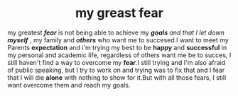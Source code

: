 <h1 align="center">my greast fear</h1>

my greatest ***fear*** is not being able to achieve my ***goals** and that I let down ***myself**** , my family 
and ***others*** who want me to succesed.I want to meet my Parents **expectation** and i'm trying my best to be **happy** and **successful** in my personal and academic life, regardless of others want me be to succes, I still haven't find a way to overcome my **fear**.I still trying and I'm also afraid of public speaking, but I try to work on and trying was to fix that and I fear that I will die **alone** with nothing to show for it.But with all those fears, I still want overcome them and reach my goals.

